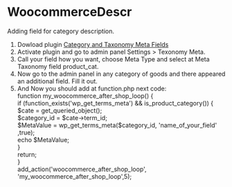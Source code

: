 # WoocommerceDescr
Adding field for category description.

<ol>
  <li>Dowload plugin <a href="https://ru.wordpress.org/plugins/wp-custom-taxonomy-meta/#installation">Category and Taxonomy Meta Fields</a></li>
  <li>Activate plugin and go to admin panel Settings > Texonomy Meta.</li>
  <li>Call your field how you want, choose Meta Type and select at Meta Taxonomy field product_cat.</li>
  <li>Now go to the admin panel in any category of goods and there appeared an additional field. Fill it out.</li>
  <li>And Now you should add at function.php next code: <br>
    function my_woocommerce_after_shop_loop() { <br>
    if (function_exists('wp_get_terms_meta') && is_product_category())    { <br>
        $cate = get_queried_object();<br>
        $category_id = $cate->term_id;<br>
        $MetaValue = wp_get_terms_meta($category_id, 'name_of_your_field' ,true);<br>
        echo $MetaValue;<br>
    }<br>
    return;<br>
}<br>
    add_action('woocommerce_after_shop_loop', 'my_woocommerce_after_shop_loop',5);</li>
</ol>
